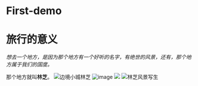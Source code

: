 # First-demo

旅行的意义
==========================
*想去一个地方，是因为那个地方有一个好听的名字，有绝世的风景，还有，那个地方属于我们的国度。*  <br/>

  那个地方就叫**林芝**。
![](https://timgsa.baidu.com/timg?image&quality=80&size=b9999_10000&sec=1492156570088&di=7d1ffedd6d16f434277f73d65f0f5891&imgtype=jpg&src=http%3A%2F%2Fimg3.imgtn.bdimg.com%2Fit%2Fu%3D1932411790%2C1237640318%26fm%3D214%26gp%3D0.jpg "边境小城林芝")
![image](https://timgsa.baidu.com/timg?image&quality=80&size=b9999_10000&sec=1492156965911&di=f32d7e879d5f7c437434e54f45ccd427&imgtype=0&src=http%3A%2F%2Fwww.369lvyouwang.com%2Fupload%2F20160217%2F201602171718563008.jpg)
![](https://timgsa.baidu.com/timg?image&quality=80&size=b9999_10000&sec=1492157037757&di=7e332173797192dc62deefac54a58d11&imgtype=0&src=http%3A%2F%2Fimage13-c.poco.cn%2Fmypoco%2Fqing%2F20120607%2F13%2F7243384304176373158_750x499_220.jpg)
![](http://s6.sinaimg.cn/mw690/001zCgz5gy6LAR1kqk595&690 "林芝风景写生")
